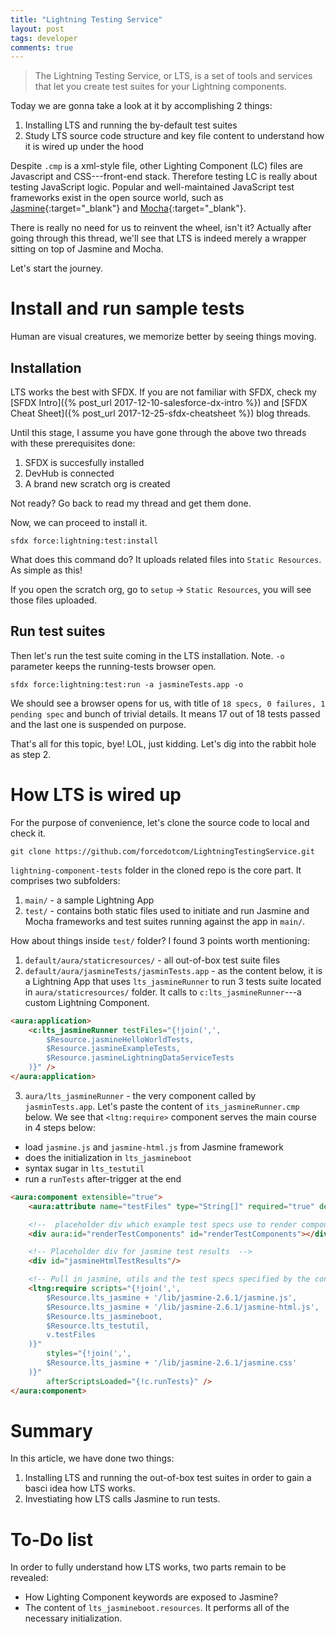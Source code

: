 ```yaml
---
title: "Lightning Testing Service"
layout: post
tags: developer
comments: true
---
```


> The Lightning Testing Service, or LTS, is a set of tools and services that let you create test suites for your Lightning components.

Today we are gonna take a look at it by accomplishing 2 things:

1. Installing LTS and running the by-default test suites
2. Study LTS source code structure and key file content to understand how it is wired up under the hood

Despite `.cmp` is a xml-style file, other Lighting Component (LC) files are Javascript and CSS---front-end stack. 
Therefore testing LC is really about testing JavaScript logic. Popular and well-maintained JavaScript test frameworks exist in the open source world, such as [Jasmine](https://jasmine.github.io){:target="_blank"} and [Mocha](https://mochajs.org/){:target="_blank"}.

There is really no need for us to reinvent the wheel, isn't it? Actually after going through this thread, we'll see that LTS is indeed merely a wrapper sitting on top of Jasmine and Mocha. 

Let's start the journey.

# Install and run sample tests

Human are visual creatures, we memorize better by seeing things moving. 

## Installation

LTS works the best with SFDX. If you are not familiar with SFDX, check my [SFDX Intro]({% post_url 2017-12-10-salesforce-dx-intro %}) and [SFDX Cheat Sheet]({% post_url 2017-12-25-sfdx-cheatsheet %}) blog threads.

Until this stage, I assume you have gone through the above two threads with these prerequisites done:

1. SFDX is succesfully installed
2. DevHub is connected
3. A brand new scratch org is created

Not ready? Go back to read my thread and get them done.

Now, we can proceed to install it.

```shell
sfdx force:lightning:test:install
```

What does this command do? It uploads related files into `Static Resources`. As simple as this!

If you open the scratch org, go to `setup` -> `Static Resources`, you will see those files uploaded.


## Run test suites

Then let's run the test suite coming in the LTS installation. Note. `-o` parameter keeps the running-tests browser open.

```shell
sfdx force:lightning:test:run -a jasmineTests.app -o
```

We should see a browser opens for us, with title of `18 specs, 0 failures, 1 pending spec` and bunch of trivial details. It means 17 out of 18 tests passed and the last one is suspended on purpose.

That's all for this topic, bye!
LOL, just kidding. Let's dig into the rabbit hole as step 2.

# How LTS is wired up

For the purpose of convenience, let's clone the source code to local and check it.

```shell
git clone https://github.com/forcedotcom/LightningTestingService.git
```

`lightning-component-tests` folder in the cloned repo is the core part. It comprises two subfolders:

1. `main/` - a sample Lightning App
2. `test/` - contains both static files used to initiate and run Jasmine and Mocha frameworks and test suites running against the app in `main/`.

How about things inside `test/` folder? I found 3 points worth mentioning:

1. `default/aura/staticresources/` - all out-of-box test suite files
2. `default/aura/jasmineTests/jasminTests.app` - as the content below, it is a Lightning App that uses `lts_jasmineRunner` to run 3 tests suite located in `aura/staticresources/` folder. It calls to `c:lts_jasmineRunner`---a custom Lightning Component.

```html
<aura:application>
    <c:lts_jasmineRunner testFiles="{!join(',', 
    	$Resource.jasmineHelloWorldTests,
		$Resource.jasmineExampleTests,
		$Resource.jasmineLightningDataServiceTests
    )}" />
</aura:application>
```

3. `aura/lts_jasmineRunner` - the very component called by `jasminTests.app`. Let's paste the content of `its_jasmineRunner.cmp` below. We see that `<ltng:require>` component serves the main course in 4 steps below:

- load `jasmine.js` and `jasmine-html.js` from Jasmine framework
- does the initialization in `lts_jasmineboot` 
- syntax sugar in `lts_testutil`
- run a `runTests` after-trigger at the end

```html
<aura:component extensible="true">
    <aura:attribute name="testFiles" type="String[]" required="true" description="list of test spec files"/>

    <!--  placeholder div which example test specs use to render components under test -->
    <div aura:id="renderTestComponents" id="renderTestComponents"></div>

    <!-- Placeholder div for jasmine test results  -->
    <div id="jasmineHtmlTestResults"/>

    <!-- Pull in jasmine, utils and the test specs specified by the consuming wrapper test app  -->
    <ltng:require scripts="{!join(',', 
        $Resource.lts_jasmine + '/lib/jasmine-2.6.1/jasmine.js',
        $Resource.lts_jasmine + '/lib/jasmine-2.6.1/jasmine-html.js',
        $Resource.lts_jasmineboot,
        $Resource.lts_testutil,
        v.testFiles
    )}"
        styles="{!join(',', 
        $Resource.lts_jasmine + '/lib/jasmine-2.6.1/jasmine.css'
    )}"
        afterScriptsLoaded="{!c.runTests}" />
</aura:component>
```

# Summary

In this article, we have done two things:

1. Installing LTS and running the out-of-box test suites in order to gain a basci idea how LTS works. 
2. Investiating how LTS calls Jasmine to run tests.

# To-Do list

In order to fully understand how LTS works, two parts remain to be revealed:

- How Lighting Component keywords are exposed to Jasmine?
- The content of `lts_jasmineboot.resources`. It performs all of the necessary initialization.